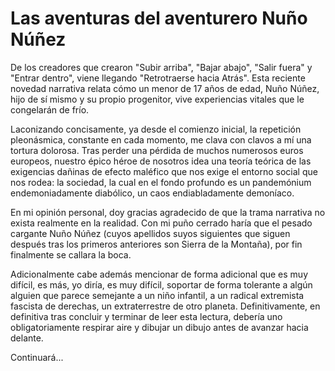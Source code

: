 # Las aventuras del aventurero Nuño Núñez

De los creadores que crearon "Subir arriba", "Bajar abajo", "Salir fuera" y "Entrar dentro", viene llegando "Retrotraerse hacia Atrás". Esta reciente novedad narrativa relata cómo un menor de 17 años de edad, Nuño Núñez, hijo de sí mismo y su propio progenitor, vive experiencias vitales que le congelarán de frío.



Laconizando concisamente, ya desde el comienzo inicial, la repetición pleonásmica, constante en cada momento, me clava con clavos a mí una tortura dolorosa. Tras perder una pérdida de muchos numerosos euros europeos, nuestro épico héroe de nosotros idea una teoría teórica de las exigencias dañinas de efecto maléfico que nos exige el entorno social que nos rodea: la sociedad, la cual en el fondo profundo es un pandemónium endemoniadamente diabólico, un caos endiabladamente demoníaco.







En mi opinión personal, doy gracias agradecido de que la trama narrativa no exista realmente en la realidad. Con mi puño cerrado haría que el pesado cargante Nuño Núñez (cuyos apellidos suyos siguientes que siguen después tras los primeros anteriores son Sierra de la Montaña), por fin finalmente se callara la boca.



Adicionalmente cabe además mencionar de forma adicional que es muy difícil, es más, yo diría, es muy difícil, soportar de forma tolerante a algún alguien que parece semejante a un niño infantil, a un radical extremista fascista de derechas, un extraterrestre de otro planeta. Definitivamente, en definitiva tras concluir y terminar de leer esta lectura, debería uno obligatoriamente respirar aire y dibujar un dibujo antes de avanzar hacia delante.



Continuará...
